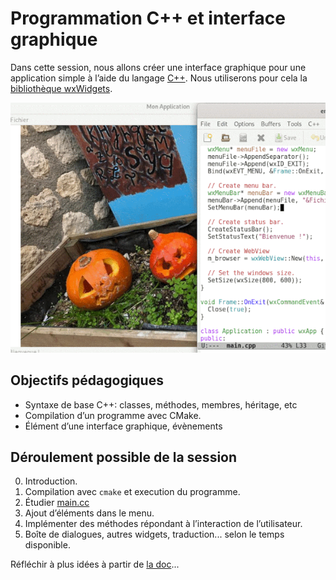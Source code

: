 # Programmation C++ et interface graphique

Dans cette session, nous allons créer une interface graphique pour une application simple à l’aide du langage [C++](https://fr.wikipedia.org/wiki/C_(langage)). Nous utiliserons pour cela la [bibliothèque wxWidgets](https://en.wikipedia.org/wiki/WxWidgets).

![Capture d’écran](https://raw.githubusercontent.com/AECS-17/AECS-informatique/master/cpp-interface-graphique/capture.png)

## Objectifs pédagogiques

* Syntaxe de base C++: classes, méthodes, membres, héritage, etc
* Compilation d’un programme avec CMake.
* Élément d’une interface graphique, évènements

## Déroulement possible de la session

0. Introduction.
1. Compilation avec `cmake` et execution du programme.
2. Étudier [main.cc](https://github.com/AECS-17/AECS-informatique/blob/master/cpp-interface-graphique/main.cc)
3. Ajout d’éléments dans le menu.
4. Implémenter des méthodes répondant à l’interaction de l’utilisateur.
5. Boîte de dialogues, autres widgets, traduction... selon le temps disponible.

Réfléchir à plus idées à partir de [la doc](https://www.wxwidgets.org/)...
